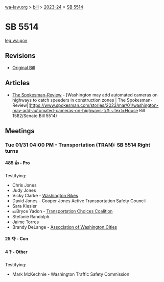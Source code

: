 [wa-law.org](/) > [bill](/bill/) > [2023-24](/bill/2023-24/) > [SB 5514](/bill/2023-24/sb/5514/)

# SB 5514
[leg.wa.gov](https://app.leg.wa.gov/billsummary?BillNumber=5514&Year=2023&Initiative=false)

## Revisions
* [Original Bill](1/)

## Articles
* [The Spokesman-Review](/org/the_spokesman-review/) - [Washington may add automated cameras on highways to catch speeders in construction zones | The Spokesman-Review](https://www.spokesman.com/stories/2023/mar/01/washington-may-add-automated-cameras-on-highways-t/#:~:text=House Bill 1582/Senate Bill 5514)

## Meetings
### Tue 01/31 04:00 PM - Transportation (TRAN): SB 5514 Right turns
#### 485 👍 - Pro
Testifying:
* Chris Jones
* Judy Jones
* Vicky Clarke - [Washington Bikes](/org/washington_bikes/)
* David Jones - Cooper Jones Active Transportation Safety Council
* Sara Kiesler
* 💵Bryce Yadon - [Transportation Choices Coalition](/org/transportation_choices_coalition/)
* Stefanie Randolph
* Jaime Torres
* Brandy DeLange - [Association of Washington Cities](/org/association_of_washington_cities/)

#### 25 👎 - Con

#### 4 ❓ - Other
Testifying:
* Mark McKechnie - Washington Traffic Safety Commission
